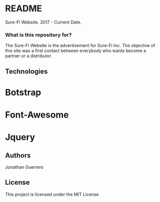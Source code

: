 # README #

Sure-Fi Website. 2017 - Current Date.

### What is this repository for? ###
The Sure-Fi Website is the advertisement for Sure-Fi Inc.
The objective of this site was a first contact between everybody who wants become a partner or a distributor.

## Technologies

# Botstrap
# Font-Awesome
# Jquery


## Authors

Jonathan Guerrero

## License

This project is licensed under the MIT License
